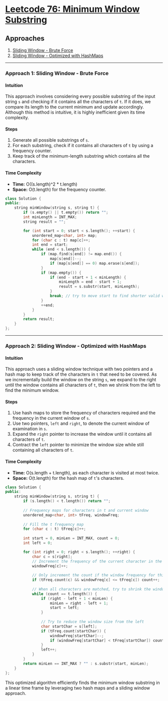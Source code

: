 # [Leetcode 76: Minimum Window Substring](https://leetcode.com/problems/minimum-window-substring/)

## Approaches

1. [Sliding Window - Brute Force](#approach1)
2. [Sliding Window - Optimized with HashMaps](#approach2)

---

### Approach 1: Sliding Window - Brute Force
#### Intuition
This approach involves considering every possible substring of the input string `s` and checking if it contains all the characters of `t`. If it does, we compare its length to the current minimum and update accordingly. Although this method is intuitive, it is highly inefficient given its time complexity.

#### Steps
1. Generate all possible substrings of `s`.
2. For each substring, check if it contains all characters of `t` by using a frequency counter.
3. Keep track of the minimum-length substring which contains all the characters.

#### Time Complexity
- **Time:** O((s.length)^2 * t.length)
- **Space:** O(t.length) for the frequency counter.

```cpp
class Solution {
public:
    string minWindow(string s, string t) {
        if (s.empty() || t.empty()) return "";
        int minLength = INT_MAX;
        string result = "";

        for (int start = 0; start < s.length(); ++start) {
            unordered_map<char, int> map;
            for (char c : t) map[c]++;
            int end = start;
            while (end < s.length()) {
                if (map.find(s[end]) != map.end()) {
                    map[s[end]]--;
                    if (map[s[end]] == 0) map.erase(s[end]);
                }
                if (map.empty()) {
                    if (end - start + 1 < minLength) {
                        minLength = end - start + 1;
                        result = s.substr(start, minLength);
                    }
                    break; // try to move start to find shorter valid window
                }
                ++end;
            }
        }
        return result;
    }
};
```

---

### Approach 2: Sliding Window - Optimized with HashMaps
#### Intuition
This approach uses a sliding window technique with two pointers and a hash map to keep track of the characters in `t` that need to be covered. As we incrementally build the window on the string `s`, we expand to the right until the window contains all characters of `t`, then we shrink from the left to find the minimum window.

#### Steps
1. Use hash maps to store the frequency of characters required and the frequency in the current window of `s`.
2. Use two pointers, `left` and `right`, to denote the current window of examination in `s`.
3. Expand the `right` pointer to increase the window until it contains all characters of `t`.
4. Contract the `left` pointer to minimize the window size while still containing all characters of `t`.

#### Time Complexity
- **Time:** O(s.length + t.length), as each character is visited at most twice.
- **Space:** O(t.length) for the hash map of `t`'s characters.

```cpp
class Solution {
public:
    string minWindow(string s, string t) {
        if (s.length() < t.length()) return "";
        
        // Frequency maps for characters in t and current window
        unordered_map<char, int> tFreq, windowFreq;
        
        // Fill the t frequency map
        for (char c : t) tFreq[c]++;
        
        int start = 0, minLen = INT_MAX, count = 0;
        int left = 0;

        for (int right = 0; right < s.length(); ++right) {
            char c = s[right];
            // Increment the frequency of the current character in the window
            windowFreq[c]++;
            
            // Only increment the count if the window frequency for this character doesn't exceed the required frequency
            if (tFreq.count(c) && windowFreq[c] <= tFreq[c]) count++;
            
            // When all characters are matched, try to shrink the window
            while (count == t.length()) {
                if (right - left + 1 < minLen) {
                    minLen = right - left + 1;
                    start = left;
                }
                
                // Try to reduce the window size from the left
                char startChar = s[left];
                if (tFreq.count(startChar)) {
                    windowFreq[startChar]--;
                    if (windowFreq[startChar] < tFreq[startChar]) count--;
                }
                left++;
            }
        }
        return minLen == INT_MAX ? "" : s.substr(start, minLen);
    }
};
```

This optimized algorithm efficiently finds the minimum window substring in a linear time frame by leveraging two hash maps and a sliding window approach.

